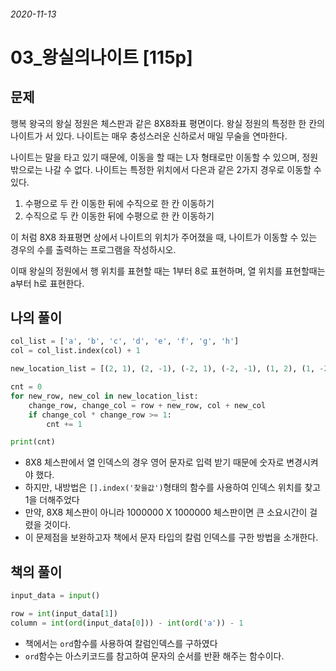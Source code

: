 ###### 2020-11-13

# 03_왕실의나이트 [115p]

## 문제

행복 왕국의 왕실 정원은 체스판과 같은 8X8좌표 평면이다. 왕실 정원의 특정한 한 칸의 나이트가 서 있다. 나이트는 매우 충성스러운 신하로서 매일 무술을 연마한다.

나이트는 말을 타고 있기 때문에, 이동을 할 때는 L자 형태로만 이동할 수 있으며, 정원 밖으로는 나갈 수 없다. 나이트는 특정한 위치에서 다은과 같은 2가지 경우로 이동할 수 있다.



1. 수평으로 두 칸 이동한 뒤에 수직으로 한 칸 이동하기
2. 수직으로 두 칸 이동한 뒤에 수평으로 한 칸 이동하기



이 처럼 8X8 좌표평면 상에서 나이트의 위치가 주어졌을 때, 나이트가 이동할 수 있는 경우의 수를 출력하는 프로그램을 작성하시오.

이때 왕실의 정원에서 행 위치를 표현할 때는 1부터 8로 표현하며, 열 위치를 표현할때는 a부터 h로 표현한다.



## 나의 풀이

```python
col_list = ['a', 'b', 'c', 'd', 'e', 'f', 'g', 'h']
col = col_list.index(col) + 1

new_location_list = [(2, 1), (2, -1), (-2, 1), (-2, -1), (1, 2), (1, -2), (-1, 2), (-1, -2)]

cnt = 0
for new_row, new_col in new_location_list:
    change_row, change_col = row + new_row, col + new_col
    if change_col * change_row >= 1:
        cnt += 1

print(cnt)
```

- 8X8 체스판에서 열 인덱스의 경우 영어 문자로 입력 받기 때문에 숫자로 변경시켜야 했다.
- 하지만, 내방법은 `[].index('찾을값')`형태의 함수를 사용하여 인덱스 위치를 찾고 1을 더해주었다
- 만약, 8X8 체스판이 아니라 1000000 X 1000000 체스판이면 큰 소요시간이 걸렸을 것이다.
- 이 문제점을 보완하고자 책에서 문자 타입의 칼럼 인덱스를 구한 방법을 소개한다.



## 책의 풀이

```python
input_data = input()

row = int(input_data[1])
column = int(ord(input_data[0])) - int(ord('a')) - 1


```

- 책에서는 `ord`함수를 사용하여 칼럼인덱스를 구하였다
- `ord`함수는 아스키코드를 참고하여 문자의 순서를 반환 해주는 함수이다.



